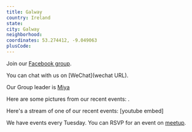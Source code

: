 ```yaml
---
title: Galway
country: Ireland
state: 
city: Galway
neighborhood: 
coordinates: 53.274412, -9.049063
plusCode:
---
```

Join our [Facebook group](https://www.facebook.com/groups/free.code.camp.galway).

You can chat with us on [WeChat](wechat URL).

Our Group leader is [Miya](freecodecamp.org/miya)

Here are some pictures from our recent events:
![]().

Here's a stream of one of our recent events:
[youtube embed]

We have events every Tuesday. You can RSVP for an event on [meetup](meetupurl).

